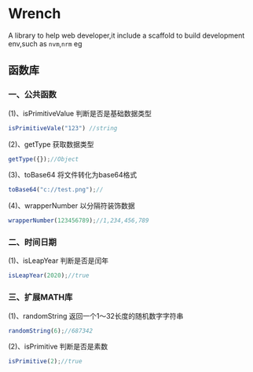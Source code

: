 # Wrench
A library to help web developer,it include a scaffold to build development env,such as `nvm`,`nrm` eg

## 函数库

### 一、公共函数
(1)、isPrimitiveValue 判断是否是基础数据类型
```javascript
isPrimitiveVale("123") //string
```
(2)、getType 获取数据类型
```javascript
getType({});//Object
```
(3)、toBase64 将文件转化为base64格式
```javascript
toBase64("c://test.png");//
```
(4)、wrapperNumber 以分隔符装饰数据
```javascript
wrapperNumber(123456789);//1,234,456,789
```
### 二、时间日期
(1)、isLeapYear 判断是否是闰年
```javascript
isLeapYear(2020);//true
```

### 三、扩展MATH库
(1)、randomString 返回一个1～32长度的随机数字字符串

```javascript
randomString(6);//687342
```

(2)、isPrimitive 判断是否是素数
```javascript
isPrimitive(2);//true
```